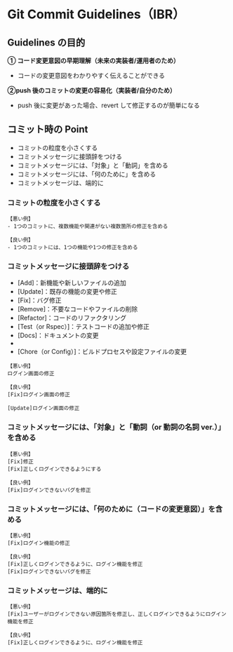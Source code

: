 # Git Commit Guidelines（IBR）

## Guidelines の目的

**① コード変更意図の早期理解（未来の実装者/運用者のため）**

- コードの変更意図をわかりやすく伝えることができる

**②push 後のコミットの変更の容易化（実装者/自分のため）**

- push 後に変更があった場合、revert して修正するのが簡単になる

## コミット時の Point

- コミットの粒度を小さくする
- コミットメッセージに接頭辞をつける
- コミットメッセージには、「対象」と「動詞」を含める
- コミットメッセージには、「何のために」を含める
- コミットメッセージは、端的に

### コミットの粒度を小さくする

```
【悪い例】
- 1つのコミットに、複数機能や関連がない複数箇所の修正を含める

【良い例】
- 1つのコミットには、1つの機能や1つの修正を含める
```

### コミットメッセージに接頭辞をつける

- [Add]：新機能や新しいファイルの追加
- [Update]：既存の機能の変更や修正
- [Fix]：バグ修正
- [Remove]：不要なコードやファイルの削除
- [Refactor]：コードのリファクタリング
- [Test（or Rspec）]：テストコードの追加や修正
- [Docs]：ドキュメントの変更
- [README]: README.mdの変更
- [Chore（or Config）]：ビルドプロセスや設定ファイルの変更

```
【悪い例】
ログイン画面の修正

【良い例】
[Fix]ログイン画面の修正

[Update]ログイン画面の修正
```

### コミットメッセージには、「対象」と「動詞（or 動詞の名詞 ver.）」を含める

```
【悪い例】
[Fix]修正
[Fix]正しくログインできるようにする

【良い例】
[Fix]ログインできないバグを修正
```

### コミットメッセージには、「何のために（コードの変更意図）」を含める

```
【悪い例】
[Fix]ログイン機能の修正

【良い例】
[Fix]正しくログインできるように、ログイン機能を修正
[Fix]ログインできないバグを修正
```

### コミットメッセージは、端的に

```
【悪い例】
[Fix]ユーザーがログインできない原因箇所を修正し、正しくログインできるようにログイン機能を修正

【良い例】
[Fix]正しくログインできるように、ログイン機能を修正
```
